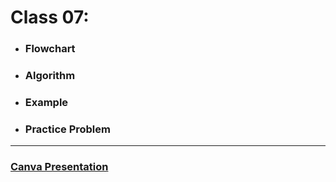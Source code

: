 # Class 07:

* ###  Flowchart
* ###  Algorithm
* ###  Example
* ###  Practice Problem

---

### [Canva Presentation](https://www.canva.com/design/DAG0h0__3GM/1-Bqc9I-YQ3efjU1_p36QQ/view?utm_content=DAG0h0__3GM&utm_campaign=designshare&utm_medium=link2&utm_source=uniquelinks&utlId=h5f18167e1b)